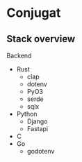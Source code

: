 # Conjugat

## Stack overview
Backend
* Rust
  * clap
  * dotenv
  * PyO3
  * serde
  * sqlx
* Python
  * Django
  * Fastapi
* C
* Go
  * godotenv
